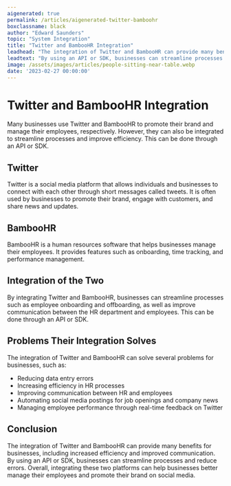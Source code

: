 ```yaml
---
aigenerated: true
permalink: /articles/aigenerated-twitter-bamboohr
boxclassname: black
author: "Edward Saunders"
topic: "System Integration"
title: "Twitter and BambooHR Integration"
leadhead: "The integration of Twitter and BambooHR can provide many benefits for businesses, including increased efficiency and improved communication"
leadtext: "By using an API or SDK, businesses can streamline processes and reduce errors. Overall, integrating these two platforms can help businesses better manage their employees and promote their brand on social media."
image: /assets/images/articles/people-sitting-near-table.webp
date: '2023-02-27 00:00:00'
---
```

<div class="arttext">    <h1>Twitter and BambooHR Integration</h1>
    <p>Many businesses use Twitter and BambooHR to promote their brand and manage their employees, respectively. However, they can also be integrated to streamline processes and improve efficiency. This can be done through an API or SDK.</p>
    <h2>Twitter</h2>
    <p>Twitter is a social media platform that allows individuals and businesses to connect with each other through short messages called tweets. It is often used by businesses to promote their brand, engage with customers, and share news and updates.</p>
    <h2>BambooHR</h2>
    <p>BambooHR is a human resources software that helps businesses manage their employees. It provides features such as onboarding, time tracking, and performance management.</p>
    <h2>Integration of the Two</h2>
    <p>By integrating Twitter and BambooHR, businesses can streamline processes such as employee onboarding and offboarding, as well as improve communication between the HR department and employees. This can be done through an API or SDK.</p>
    <h2>Problems Their Integration Solves</h2>
    <p>The integration of Twitter and BambooHR can solve several problems for businesses, such as:</p>
    <ul>
      <li>Reducing data entry errors</li>
      <li>Increasing efficiency in HR processes</li>
      <li>Improving communication between HR and employees</li>
      <li>Automating social media postings for job openings and company news</li>
      <li>Managing employee performance through real-time feedback on Twitter</li>
    </ul>
    <h2>Conclusion</h2>
    <p>The integration of Twitter and BambooHR can provide many benefits for businesses, including increased efficiency and improved communication. By using an API or SDK, businesses can streamline processes and reduce errors. Overall, integrating these two platforms can help businesses better manage their employees and promote their brand on social media.</p>
</div>